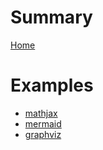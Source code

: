 # Summary

[Home](home.md)

# Examples

- [mathjax](mathjax.md)
- [mermaid](mermaid.md)
- [graphviz](graphviz.md)
